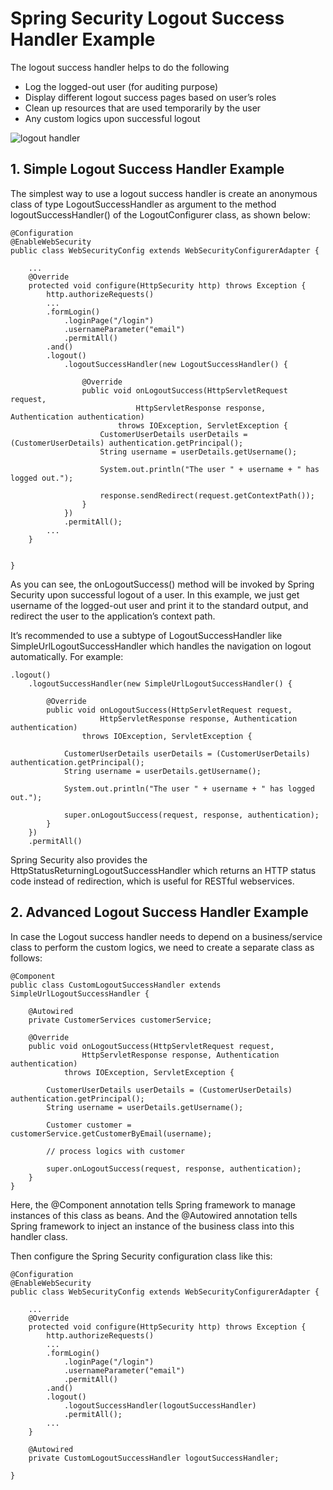 # Spring Security Logout Success Handler Example

The logout success handler helps to do the following

* Log the logged-out user (for auditing purpose)
* Display different logout success pages based on user’s roles
* Clean up resources that are used temporarily by the user
* Any custom logics upon successful logout

![logout handler](/home/dennis/Documents/spring_security_logout_success_handler.png "logout handler")


## 1. Simple Logout Success Handler Example

The simplest way to use a logout success handler is create an anonymous class of type LogoutSuccessHandler as argument to the method logoutSuccessHandler() of the LogoutConfigurer class, as shown below:

```
@Configuration
@EnableWebSecurity
public class WebSecurityConfig extends WebSecurityConfigurerAdapter {
 
    ...
    @Override
    protected void configure(HttpSecurity http) throws Exception {
        http.authorizeRequests()
        ...
        .formLogin()
            .loginPage("/login")
            .usernameParameter("email")
            .permitAll()
        .and()
        .logout()
            .logoutSuccessHandler(new LogoutSuccessHandler() {
 
                @Override
                public void onLogoutSuccess(HttpServletRequest request,
                            HttpServletResponse response, Authentication authentication)
                        throws IOException, ServletException {
                    CustomerUserDetails userDetails = (CustomerUserDetails) authentication.getPrincipal();
                    String username = userDetails.getUsername();
 
                    System.out.println("The user " + username + " has logged out.");
 
                    response.sendRedirect(request.getContextPath());
                }
            })
            .permitAll();
        ...
    }
   
 
}
```


As you can see, the onLogoutSuccess() method will be invoked by Spring Security upon successful logout of a user. In this example, we just get username of the logged-out user and print it to the standard output, and redirect the user to the application’s context path.

It’s recommended to use a subtype of LogoutSuccessHandler like SimpleUrlLogoutSuccessHandler which handles the navigation on logout automatically. For example:

```
.logout()
    .logoutSuccessHandler(new SimpleUrlLogoutSuccessHandler() {
     
        @Override
        public void onLogoutSuccess(HttpServletRequest request,
                    HttpServletResponse response, Authentication authentication)
                throws IOException, ServletException {
         
            CustomerUserDetails userDetails = (CustomerUserDetails) authentication.getPrincipal();
            String username = userDetails.getUsername();
         
            System.out.println("The user " + username + " has logged out.");
         
            super.onLogoutSuccess(request, response, authentication);
        }
    })
    .permitAll()
```

Spring Security also provides the HttpStatusReturningLogoutSuccessHandler which returns an HTTP status code instead of redirection, which is useful for RESTful webservices.


## 2. Advanced Logout Success Handler Example

In case the Logout success handler needs to depend on a business/service class to perform the custom logics, we need to create a separate class as follows:

```
@Component
public class CustomLogoutSuccessHandler extends SimpleUrlLogoutSuccessHandler {
 
    @Autowired
    private CustomerServices customerService;
 
    @Override
    public void onLogoutSuccess(HttpServletRequest request,
                HttpServletResponse response, Authentication authentication)
            throws IOException, ServletException {
     
        CustomerUserDetails userDetails = (CustomerUserDetails) authentication.getPrincipal();
        String username = userDetails.getUsername();
     
        Customer customer = customerService.getCustomerByEmail(username);
     
        // process logics with customer
     
        super.onLogoutSuccess(request, response, authentication);
    }  
}
```


Here, the @Component annotation tells Spring framework to manage instances of this class as beans. And the @Autowired annotation tells Spring framework to inject an instance of the business class into this handler class.

Then configure the Spring Security configuration class like this:

```
@Configuration
@EnableWebSecurity
public class WebSecurityConfig extends WebSecurityConfigurerAdapter {
 
    ...
    @Override
    protected void configure(HttpSecurity http) throws Exception {
        http.authorizeRequests()
        ...
        .formLogin()
            .loginPage("/login")
            .usernameParameter("email")
            .permitAll()
        .and()
        .logout()
            .logoutSuccessHandler(logoutSuccessHandler)
            .permitAll();
        ...
    }
   
    @Autowired
    private CustomLogoutSuccessHandler logoutSuccessHandler;   
 
}
```
